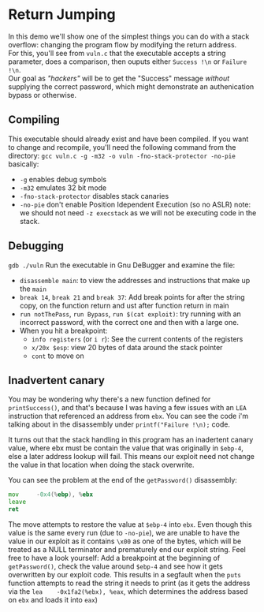 # Return Jumping

In this demo we'll show one of the simplest things you can do with a stack overflow: changing the program flow by modifying the return address.  
For this, you'll see from `vuln.c` that the executable accepts a string parameter, does a comparison, then ouputs either `Success !\n` or `Failure !\n`.  
Our goal as _"hackers"_ will be to get the "Success" message _without_ supplying the correct password, which might demonstrate an authenication bypass or otherwise.

## Compiling
This executable should already exist and have been compiled. If you want to change and recompile, you'll need the following command from the directory:
`gcc vuln.c -g -m32 -o vuln -fno-stack-protector -no-pie`
basically:  
- `-g` enables debug symbols
- `-m32` emulates 32 bit mode
- `-fno-stack-protector` disables stack canaries
- `-no-pie` don't enable Position Idependent Execution (so no ASLR) 
note: we should not need `-z execstack` as we will not be executing code in the stack.

## Debugging 
`gdb ./vuln`
Run the executable in Gnu DeBugger and examine the file:
- `disassemble main`: to view the addresses and instructions that make up the `main`
- `break 14`, `break 21` and `break 37`: Add break points for after the string copy, on the function return and ust after function return in main
- `run notThePass`, `run Bypass`, `run $(cat exploit)`: try running with an incorrect password, with the correct one and then with a large one.
- When you hit a breakpoint:
  - `info registers` (or `i r`): See the current contents of the registers
  - `x/20x $esp`: view 20 bytes of data around the stack pointer
  - `cont` to move on



## Inadvertent canary
You may be wondering why there's a new function defined for `printSuccess()`, and that's because I was having a few issues with an `LEA` instruction that referenced an address from `ebx`. You can see the code i'm talking about in the disassembly under `printf("Failure !\n);` code.

It turns out that the stack handling in this program has an inadertent canary value, where ebx must be contain the value that was originally in `$ebp-4`, else a later address lookup will fail.
This means our exploit need not change the value in that location when doing the stack overwrite. 

You can see the problem at the end of the `getPassword()` disassembly:
```asm
mov     -0x4(%ebp), %ebx
leave
ret
```
The move attempts to restore the value at `$ebp-4` into `ebx`. Even though this value is the same every run (due to `-no-pie`), we are unable to have the value in our exploit as it contains `\x00` as one of the bytes, which will be treated as a NULL terminator and prematurely end our exploit string.
Feel free to have a look yourself: Add a breakpoint at the beginning of `getPassword()`, check the value around `$ebp-4` and see how it gets overwritten by our exploit code. This results in a segfault when the `puts` function attempts to read the string it needs to print (as it gets the address via the `lea    -0x1fa2(%ebx), %eax`, which determines the address based on `ebx` and loads it into `eax`)